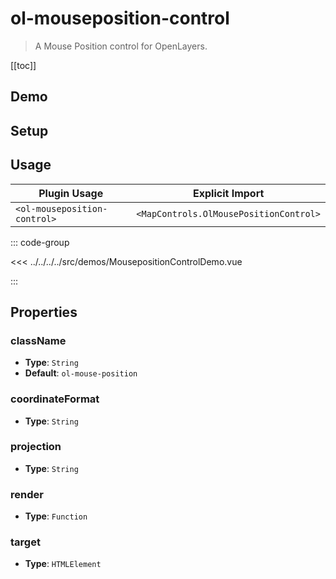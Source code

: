# ol-mouseposition-control

> A Mouse Position control for OpenLayers.

[[toc]]

## Demo

<script setup>
import MousepositionControlDemo from "@demos/MousepositionControlDemo.vue"
</script>
<ClientOnly>
<MousepositionControlDemo />
</ClientOnly>

## Setup

<!--@include: ../../mapcontrols.plugin.md-->

## Usage

| Plugin Usage                 |            Explicit Import             |
|------------------------------|:--------------------------------------:|
| `<ol-mouseposition-control>` | `<MapControls.OlMousePositionControl>` |

::: code-group

<<< ../../../../src/demos/MousepositionControlDemo.vue

:::

## Properties

### className

- **Type**: `String`
- **Default**: `ol-mouse-position`

### coordinateFormat

- **Type**: `String`

### projection

- **Type**: `String`

### render

- **Type**: `Function`

### target

- **Type**: `HTMLElement`

